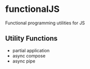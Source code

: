 # functionalJS
Functional programming utilities for JS

## Utility Functions
- partial application
- async compose
- async pipe
